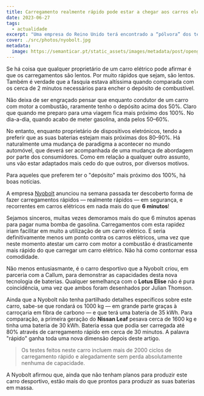 ```yaml
---
title: Carregamento realmente rápido pode estar a chegar aos carros elétricos
date: 2023-06-27
tags:
  - actualidade
excerpt: "Uma empresa do Reino Unido terá encontrado a “pólvora” dos tempos modernos: tecnologia que permitirá um carregamento total nos carros elétricos em tempo record e que poderá mudar a indústria automóvel."
cover: ./src/photos/nyobolt.jpg
metadata:
  image: https://semanticar.pt/static_assets/images/metadata/post/opengraph-nyobolt.jpg
---
```

Se há coisa que qualquer proprietário de um carro elétrico pode afirmar é que os carregamentos são lentos. Por muito rápidos que sejam, são lentos. Também é verdade que a fasquia estava altíssima quando comparada com os cerca de 2 minutos necessários para encher o depósito de combustível.

Não deixa de ser engraçado pensar que enquanto condutor de um carro com motor a combustão, raramente tenho o depósito acima dos 50%. Claro que quando me preparo para uma viagem fica mais próximo dos 100%. No dia-a-dia, quando acabo de meter gasolina, anda pelos 50–60%.

No entanto, enquanto proprietário de dispositivos eletrónicos, tendo a preferir que as suas baterias estejam mais próximas dos 80–90%. Há naturalmente uma mudança de paradigma a acontecer no mundo automóvel, que deverá ser acompanhada de uma mudança de abordagem por parte dos consumidores. Como em relação a qualquer outro assunto, uns vão estar adaptados mais cedo do que outros, por diversos motivos.

Para aqueles que preferem ter o "depósito" mais próximo dos 100%, há boas notícias.

A empresa [Nyobolt](https://nyobolt.com/) anunciou na semana passada ter descoberto forma de fazer carregamentos rápidos — realmente rápidos — em segurança, e recorrentes em carros elétricos em nada mais do que **6 minutos**!

Sejamos sinceros, muitas vezes demoramos mais do que 6 minutos apenas para pagar numa bomba de gasolina. Carregamentos com esta rapidez iriam facilitar em muito a utilização de um carro elétrico. E seria definitivamente menos um ponto contra os carros elétricos, uma vez que neste momento atestar um carro com motor a combustão é drasticamente mais rápido do que carregar um carro elétrico. Não há como contornar essa comodidade.

Não menos entusiasmante, é o carro desportivo que a Nyobolt criou, em parceria com a Callum, para demonstrar as capacidades desta nova tecnologia de baterias. Qualquer semelhança com o **Lotus Elise** não é pura coincidência, uma vez que ambos foram desenhados por Julian Thomson.

Ainda que a Nyobolt não tenha partilhado detalhes específicos sobre este carro, sabe-se que rondará os 1000 kg — em grande parte graças à carroçaria em fibra de carbono — e que terá uma bateria de 35 kWh. Para comparação, a primeira geração do **Nissan Leaf** pesava cerca de 1600 kg e tinha uma bateria de 30 kWh. Bateria essa que podia ser carregada até 80% através de carregamento rápido em cerca de 30 minutos. A palavra "rápido" ganha toda uma nova dimensão depois deste artigo.

> Os testes feitos neste carro incluem mais de 2000 ciclos de carregamento rápido e alegadamente sem perda absolutamente nenhuma de capacidade.

A Nyobolt afirmou que, ainda que não tenham planos para produzir este carro desportivo, estão mais do que prontos para produzir as suas baterias em massa.
